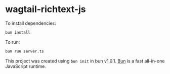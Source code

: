 # wagtail-richtext-js

To install dependencies:

```bash
bun install
```

To run:

```bash
bun run server.ts
```

This project was created using `bun init` in bun v1.0.1. [Bun](https://bun.sh) is a fast all-in-one JavaScript runtime.
